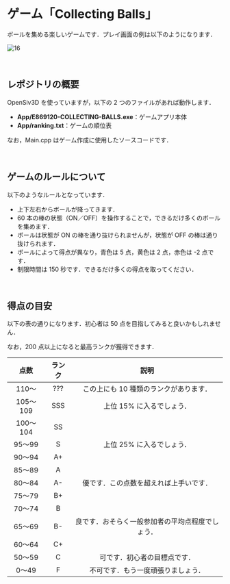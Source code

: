 # ゲーム「Collecting Balls」
ボールを集める楽しいゲームです．プレイ画面の例は以下のようになります．

![16](https://user-images.githubusercontent.com/30901380/130218199-b6adcc0d-df5c-4c63-9afb-a6f9a27862cd.jpg)

<br />

## レポジトリの概要
OpenSiv3D を使っていますが，以下の 2 つのファイルがあれば動作します．

* **App/E869120-COLLECTING-BALLS.exe**：ゲームアプリ本体
* **App/ranking.txt**：ゲームの順位表

なお，Main.cpp はゲーム作成に使用したソースコードです．

<br />

## ゲームのルールについて
以下のようなルールとなっています．

* 上下左右からボールが降ってきます．
* 60 本の棒の状態（ON／OFF）を操作することで，できるだけ多くのボールを集めます．
* ボールは状態が ON の棒を通り抜けられませんが，状態が OFF の棒は通り抜けられます．
* ボールによって得点が異なり，青色は 5 点，黄色は 2 点，赤色は -2 点です．
* 制限時間は 150 秒です．できるだけ多くの得点を取ってください．

<br />

## 得点の目安
以下の表の通りになります．初心者は 50 点を目指してみると良いかもしれません．

なお，200 点以上になると最高ランクが獲得できます．

| 点数 | ランク | 説明 |
|:---:|:---:|:---:|
| 110～ | ??? | この上にも 10 種類のランクがあります．|
| 105～109 | SSS | 上位 15% に入るでしょう． |
| 100～104 | SS | |
| 95～99 | S | 上位 25% に入るでしょう． |
| 90～94 | A+ | |
| 85～89 | A | |
| 80～84 | A- | 優です．この点数を超えれば上手いです． |
| 75～79 | B+ | |
| 70～74 | B | |
| 65～69 | B- | 良です．おそらく一般参加者の平均点程度でしょう． |
| 60～64 | C+ | |
| 50～59 | C | 可です．初心者の目標点です． |
| 0～49 | F | 不可です．もう一度頑張りましょう． |
